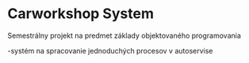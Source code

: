 # Carworkshop System

Semestrálny projekt na predmet základy objektovaného programovania

-systém na spracovanie jednoduchých procesov v autoservise
